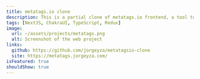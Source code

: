 ```yaml
---
title: metatags.io clone
description: This is a partial clone of metatags.io frontend, a tool to debug and generate meta tag code for any website.
tags: [NextJS, ChakraUI, TypeScript, Redux]
image:
  url: ~/assets/projects/metatags.png
  alt: Screenshot of the web project
links:
  github: https://github.com/jorgeyza/metatagsio-clone
  site: https://metatags.jorgeyza.com/
isFeatured: true
shouldShow: true
---
```

